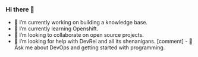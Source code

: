 ### Hi there 👋


- 🔭 I’m currently working on building a knowledge base.
- 🌱 I’m currently learning Openshift.
- 👯 I’m looking to collaborate on open source projects.
- 🤔 I’m looking for help with DevRel and all its shenanigans. 
[comment] - 💬 Ask me about DevOps and getting started with programming.

